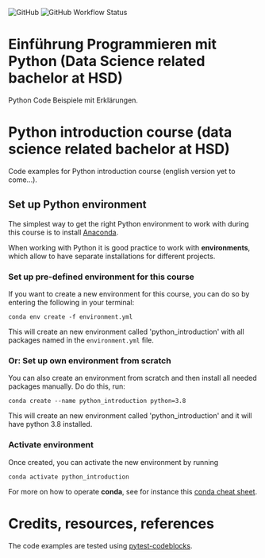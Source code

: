 ![GitHub](https://img.shields.io/github/license/florian-huber/python-introduction)
![GitHub Workflow Status](https://img.shields.io/github/workflow/status/florian-huber/python-introduction/CI%20Tests)

# Einführung Programmieren mit Python (Data Science related bachelor at HSD)
Python Code Beispiele mit Erklärungen.
# Python introduction course (data science related bachelor at HSD)
Code examples for Python introduction course (english version yet to come...).

## Set up Python environment
The simplest way to get the right Python environment to work with during this course is to install [Anaconda](anaconda.org/).

When working with Python it is good practice to work with **environments**, which allow to have separate installations for different projects.

### Set up pre-defined environment for this course
If you want to create a new environment for this course, you can do so by entering the following in your terminal:
```
conda env create -f environment.yml
```
This will create an new environment called 'python_introduction' with all packages named in the `environment.yml` file.

### Or: Set up own environment from scratch
You can also create an environment from scratch and then install all needed packages manually. Do do this, run:
```
conda create --name python_introduction python=3.8
```
This will create an new environment called 'python_introduction' and it will have python 3.8 installed.

### Activate environment
Once created, you can activate the new environment by running
```
conda activate python_introduction
```

For more on how to operate **conda**, see for instance this [conda cheat sheet](https://docs.conda.io/projects/conda/en/4.6.0/_downloads/52a95608c49671267e40c689e0bc00ca/conda-cheatsheet.pdf).


# Credits, resources, references
The code examples are tested using [pytest-codeblocks](https://github.com/nschloe/pytest-codeblocks/).
